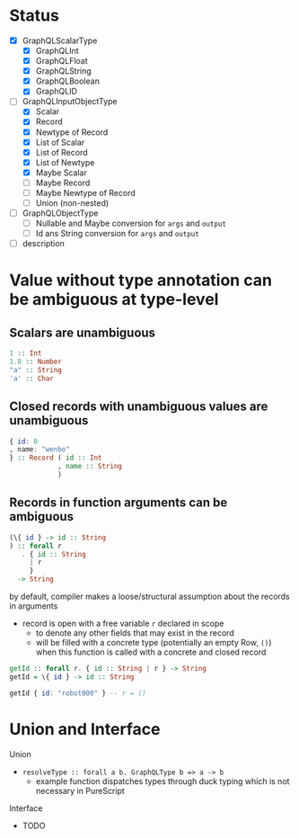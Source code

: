

# Status

- [x] GraphQLScalarType
  - [x] GraphQLInt
  - [x] GraphQLFloat
  - [x] GraphQLString
  - [x] GraphQLBoolean
  - [x] GraphQLID

- [ ] GraphQLInputObjectType
  - [x] Scalar
  - [x] Record
  - [x] Newtype of Record
  - [x] List of Scalar
  - [x] List of Record
  - [x] List of Newtype
  - [x] Maybe Scalar
  - [ ] Maybe Record
  - [ ] Maybe Newtype of Record
  - [ ] Union (non-nested)

- [ ] GraphQLObjectType
  - [ ] Nullable and Maybe conversion for `args` and `output`
  - [ ] Id ans String conversion for `args` and `output`

- [ ] description

# Value without type annotation can be ambiguous at type-level

## Scalars are unambiguous

```purescript
1 :: Int
1.0 :: Number
"a" :: String
'a' :: Char
```

## Closed records with unambiguous values are unambiguous
```purescript
{ id: 0
, name: "wenbo"
} :: Record ( id :: Int
            , name :: String
            )
```

## Records in function arguments can be ambiguous

```purescript
(\{ id } -> id :: String
) :: forall r
   . { id :: String 
     | r
     }
  -> String
```

by default, compiler makes a loose/structural assumption about the records in arguments
- record is open with a free variable `r` declared in scope
  - to denote any other fields that may exist in the record
  - will be filled with a concrete type (potentially an empty Row, `()`) when this function is called with a concrete and closed record

```purescript
getId :: forall r. { id :: String | r } -> String
getId = \{ id } -> id :: String

getId { id: "robot000" } -- r = ()
```

# Union and Interface

Union
- `resolveType :: forall a b. GraphQLType b => a -> b`
  - example function dispatches types through duck typing which is not necessary in PureScript

Interface
- TODO
